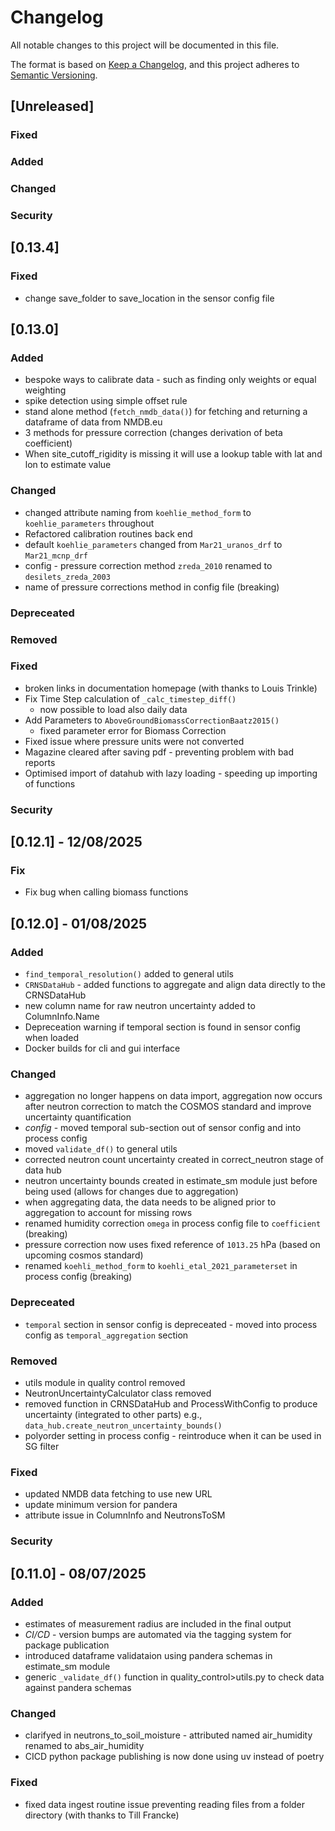 # Changelog

All notable changes to this project will be documented in this file.

The format is based on [Keep a Changelog](https://keepachangelog.com/en/1.1.0/),
and this project adheres to [Semantic Versioning](https://semver.org/spec/v2.0.0.html).

## [Unreleased]

### Fixed

### Added

### Changed

### Security

## [0.13.4]

### Fixed

- change save_folder to save_location in the sensor config file

## [0.13.0] 

### Added
- bespoke ways to calibrate data - such as finding only weights or equal weighting
- spike detection using simple offset rule
- stand alone method (`fetch_nmdb_data()`) for fetching and returning a dataframe of data from NMDB.eu
- 3 methods for pressure correction (changes derivation of beta coefficient)
- When site_cutoff_rigidity is missing it will use a lookup table with lat and lon to estimate value

### Changed

- changed attribute naming from `koehlie_method_form` to `koehlie_parameters` throughout
- Refactored calibration routines back end
- default `koehlie_parameters` changed from `Mar21_uranos_drf` to `Mar21_mcnp_drf`
- config - pressure correction method `zreda_2010` renamed to `desilets_zreda_2003`
- name of pressure corrections method in config file (breaking)

### Depreceated

### Removed

### Fixed

- broken links in documentation homepage (with thanks to Louis Trinkle)
- Fix Time Step calculation of `_calc_timestep_diff()`
    - now possible to load also daily data
- Add Parameters to `AboveGroundBiomassCorrectionBaatz2015()`
    - fixed parameter error for Biomass Correction
- Fixed issue where pressure units were not converted
- Magazine cleared after saving pdf - preventing problem with bad reports
- Optimised import of datahub with lazy loading - speeding up importing of functions

### Security


## [0.12.1] - 12/08/2025

### Fix

- Fix bug when calling biomass functions

## [0.12.0] - 01/08/2025


### Added

- `find_temporal_resolution()` added to general utils
- `CRNSDataHub` - added functions to aggregate and align data directly to the CRNSDataHub
- new column name for raw neutron uncertainty added to ColumnInfo.Name
- Depreceation warning if temporal section is found in sensor config when loaded
- Docker builds for cli and gui interface

### Changed

- aggregation no longer happens on data import, aggregation now occurs after neutron correction to match the COSMOS standard and improve uncertainty quantification
- *config* - moved temporal sub-section out of sensor config and into process config
- moved `validate_df()` to general utils
- corrected neutron count uncertainty created in correct_neutron stage of data hub
- neutron uncertainty bounds created in estimate_sm module just before being used (allows for changes due to aggregation)
- when aggregating data, the data needs to be aligned prior to aggregation to account for missing rows
- renamed humidity correction `omega` in process config file to `coefficient` (breaking)
- pressure correction now uses fixed reference of `1013.25` hPa (based on upcoming cosmos standard)
- renamed `koehli_method_form` to `koehli_etal_2021_parameterset` in process config (breaking)

### Depreceated

- `temporal` section in sensor config is depreceated - moved into process config as `temporal_aggregation` section

### Removed

- utils module in quality control removed
- NeutronUncertaintyCalculator class removed
- removed function in CRNSDataHub and ProcessWithConfig to produce uncertainty (integrated to other parts) e.g., `data_hub.create_neutron_uncertainty_bounds()` 
- polyorder setting in process config - reintroduce when it can be used in SG filter

### Fixed

- updated NMDB data fetching to use new URL
- update minimum version for pandera
- attribute issue in ColumnInfo and NeutronsToSM

### Security


## [0.11.0] - 08/07/2025

### Added

- estimates of measurement radius are included in the final output
- *CI/CD* - version bumps are automated via the tagging system for package publication
- introduced dataframe validataion using pandera schemas in estimate_sm module
- generic `_validate_df()` function in quality_control>utils.py to check data against pandera schemas

### Changed

- clarifyed in neutrons_to_soil_moisture - attributed named air_humidity renamed to abs_air_humidity
- CICD python package publishing is now done using uv instead of poetry


### Fixed

- fixed data ingest routine issue preventing reading files from a folder directory (with thanks to Till Francke)

